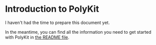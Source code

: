# Introduction to PolyKit

I haven't had the time to prepare this document yet.

In the meantime, you can find all the information you need to get started with PolyKit in [the README file](https://github.com/Tenacom/PolyKit/#readme).
